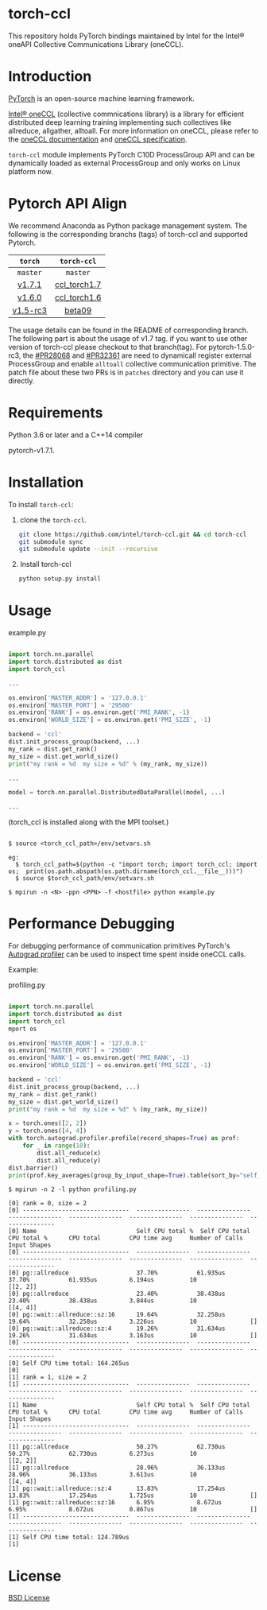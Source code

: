 # torch-ccl

This repository holds PyTorch bindings maintained by Intel for the Intel® oneAPI Collective Communications Library (oneCCL).


# Introduction

[PyTorch](https://github.com/pytorch/pytorch) is an open-source machine learning framework.

[Intel® oneCCL](https://github.com/oneapi-src/oneCCL) (collective commnications library) is a library for efficient distributed deep learning training implementing such collectives like allreduce, allgather, alltoall. For more information on oneCCL, please refer to the [oneCCL documentation](https://spec.oneapi.com/versions/latest/elements/oneCCL/source/index.html) and [oneCCL specification](https://spec.oneapi.com/versions/latest/elements/oneCCL/source/index.html).

`torch-ccl` module implements PyTorch C10D ProcessGroup API and can be dynamically loaded as external ProcessGroup and only works on Linux platform now.

# Pytorch API Align
We recommend Anaconda as Python package management system. The following is the corresponding branchs (tags) of torch-ccl and supported Pytorch.

   | ``torch`` | ``torch-ccl`` |  
   | :-----:| :---: |  
   |  ``master`` |  ``master``  |
   | [v1.7.1](https://github.com/pytorch/pytorch/tree/v1.7.1) |  [ccl_torch1.7](https://github.com/intel/torch-ccl/tree/ccl_torch1.7)   | 
   | [v1.6.0](https://github.com/pytorch/pytorch/tree/v1.6.0) |  [ccl_torch1.6](https://github.com/intel/torch-ccl/tree/ccl_torch1.6)   | 
   | [v1.5-rc3](https://github.com/pytorch/pytorch/tree/v1.5.0-rc3) |   [beta09](https://github.com/intel/torch-ccl/tree/beta09)   |

The usage details can be found in the README of corresponding branch. The following part is about the usage of v1.7 tag. if you want to use other version of torch-ccl please checkout to that branch(tag). For pytorch-1.5.0-rc3, the [#PR28068](https://github.com/pytorch/pytorch/pull/28068) and [#PR32361](https://github.com/pytorch/pytorch/pull/32361) are need to dynamicall register external ProcessGroup and enable ``alltoall`` collective communication primitive. The patch file about these two PRs is in ``patches`` directory and you can use it directly. 

# Requirements

Python 3.6 or later and a C++14 compiler

pytorch-v1.7.1.

# Installation

To install `torch-ccl`:

1. clone the `torch-ccl`.

```bash
   git clone https://github.com/intel/torch-ccl.git && cd torch-ccl 
   git submodule sync 
   git submodule update --init --recursive
```
2. Install torch-ccl

```bash
   python setup.py install
```


# Usage

example.py

```python

import torch.nn.parallel
import torch.distributed as dist
import torch_ccl

...

os.environ['MASTER_ADDR'] = '127.0.0.1'
os.environ['MASTER_PORT'] = '29500'
os.environ['RANK'] = os.environ.get('PMI_RANK', -1)
os.environ['WORLD_SIZE'] = os.environ.get('PMI_SIZE', -1)

backend = 'ccl'
dist.init_process_group(backend, ...)
my_rank = dist.get_rank()
my_size = dist.get_world_size()
print("my rank = %d  my size = %d" % (my_rank, my_size))

...

model = torch.nn.parallel.DistributedDataParallel(model, ...)

...
```
(torch_ccl is installed along with the MPI toolset.)
```

$ source <torch_ccl_path>/env/setvars.sh

eg:
  $ torch_ccl_path=$(python -c "import torch; import torch_ccl; import os;  print(os.path.abspath(os.path.dirname(torch_ccl.__file__)))")
  $ source $torch_ccl_path/env/setvars.sh

$ mpirun -n <N> -ppn <PPN> -f <hostfile> python example.py
```


# Performance Debugging

For debugging performance of communication primitives PyTorch's [Autograd profiler](https://pytorch.org/docs/stable/autograd.html#profiler)
can be used to inspect time spent inside oneCCL calls.

Example:

profiling.py

```python

import torch.nn.parallel
import torch.distributed as dist
import torch_ccl
mport os

os.environ['MASTER_ADDR'] = '127.0.0.1'
os.environ['MASTER_PORT'] = '29500'
os.environ['RANK'] = os.environ.get('PMI_RANK', -1)
os.environ['WORLD_SIZE'] = os.environ.get('PMI_SIZE', -1)

backend = 'ccl'
dist.init_process_group(backend, ...)
my_rank = dist.get_rank()
my_size = dist.get_world_size()
print("my rank = %d  my size = %d" % (my_rank, my_size))

x = torch.ones([2, 2])
y = torch.ones([4, 4])
with torch.autograd.profiler.profile(record_shapes=True) as prof:
    for _ in range(10):
        dist.all_reduce(x)
        dist.all_reduce(y)
dist.barrier()
print(prof.key_averages(group_by_input_shape=True).table(sort_by="self_cpu_time_total"))

```

```
$ mpirun -n 2 -l python profiling.py
```

```
[0] rank = 0, size = 2
[0] ------------------------------  ---------------  ---------------  ---------------  ---------------  ---------------  ---------------  ---------------
[0] Name                            Self CPU total %  Self CPU total   CPU total %      CPU total        CPU time avg     Number of Calls  Input Shapes
[0] ------------------------------  ---------------  ---------------  ---------------  ---------------  ---------------  ---------------  ---------------
[0] pg::allreduce                   37.70%           61.935us         37.70%           61.935us         6.194us          10               [[2, 2]]
[0] pg::allreduce                   23.40%           38.438us         23.40%           38.438us         3.844us          10               [[4, 4]]
[0] pg::wait::allreduce::sz:16      19.64%           32.258us         19.64%           32.258us         3.226us          10               []
[0] pg::wait::allreduce::sz:4       19.26%           31.634us         19.26%           31.634us         3.163us          10               []
[0] ------------------------------  ---------------  ---------------  ---------------  ---------------  ---------------  ---------------  ---------------
[0] Self CPU time total: 164.265us
[0]
[1] rank = 1, size = 2
[1] ------------------------------  ---------------  ---------------  ---------------  ---------------  ---------------  ---------------  ---------------
[1] Name                            Self CPU total %  Self CPU total   CPU total %      CPU total        CPU time avg     Number of Calls  Input Shapes
[1] ------------------------------  ---------------  ---------------  ---------------  ---------------  ---------------  ---------------  ---------------
[1] pg::allreduce                   50.27%           62.730us         50.27%           62.730us         6.273us          10               [[2, 2]]
[1] pg::allreduce                   28.96%           36.133us         28.96%           36.133us         3.613us          10               [[4, 4]]
[1] pg::wait::allreduce::sz:4       13.83%           17.254us         13.83%           17.254us         1.725us          10               []
[1] pg::wait::allreduce::sz:16      6.95%            8.672us          6.95%            8.672us          0.867us          10               []
[1] ------------------------------  ---------------  ---------------  ---------------  ---------------  ---------------  ---------------  ---------------
[1] Self CPU time total: 124.789us
[1]

```


# License
[BSD License](https://github.com/intel/torch-ccl/blob/master/LICENSE)
